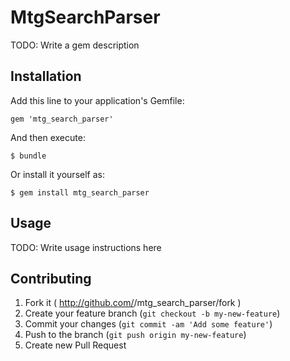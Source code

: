 # MtgSearchParser

TODO: Write a gem description

## Installation

Add this line to your application's Gemfile:

    gem 'mtg_search_parser'

And then execute:

    $ bundle

Or install it yourself as:

    $ gem install mtg_search_parser

## Usage

TODO: Write usage instructions here

## Contributing

1. Fork it ( http://github.com/<my-github-username>/mtg_search_parser/fork )
2. Create your feature branch (`git checkout -b my-new-feature`)
3. Commit your changes (`git commit -am 'Add some feature'`)
4. Push to the branch (`git push origin my-new-feature`)
5. Create new Pull Request
